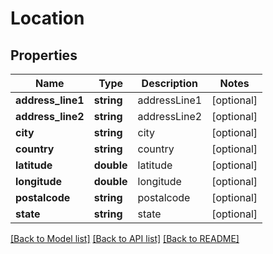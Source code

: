 # Location

## Properties
Name | Type | Description | Notes
------------ | ------------- | ------------- | -------------
**address_line1** | **string** | addressLine1 | [optional] 
**address_line2** | **string** | addressLine2 | [optional] 
**city** | **string** | city | [optional] 
**country** | **string** | country | [optional] 
**latitude** | **double** | latitude | [optional] 
**longitude** | **double** | longitude | [optional] 
**postalcode** | **string** | postalcode | [optional] 
**state** | **string** | state | [optional] 

[[Back to Model list]](../README.md#documentation-for-models) [[Back to API list]](../README.md#documentation-for-api-endpoints) [[Back to README]](../README.md)


